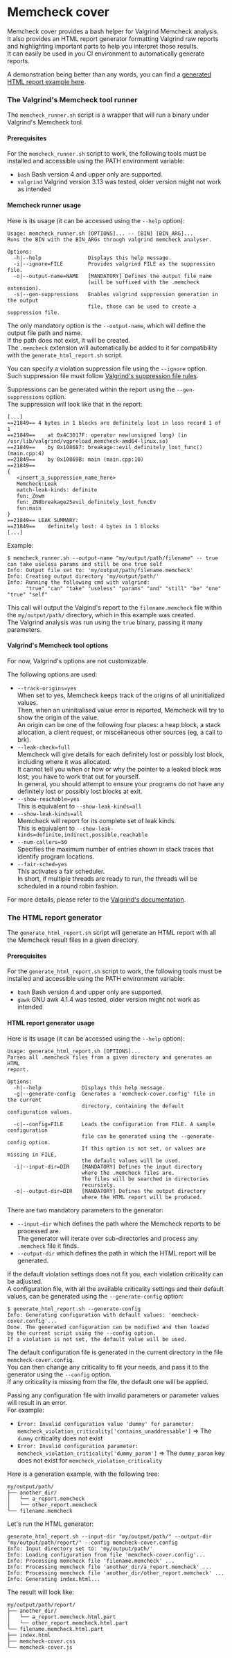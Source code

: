 # Memcheck cover

Memcheck cover provides a bash helper for Valgrind Memcheck analysis.\
It also provides an HTML report generator formatting Valgrind raw reports and highlighting important parts to help you interpret those results.\
It can easily be used in you CI environment to automatically generate reports.

A demonstration being better than any words, you can find a [generated HTML report example here](https://david-garcin.github.io/demos/memcheck-cover/index.html).

### The Valgrind's Memcheck tool runner

The `memcheck_runner.sh` script is a wrapper that will run a binary under Valgrind's Memcheck tool.

#### Prerequisites

For the `memcheck_runner.sh` script to work, the following tools must be installed and accessible using the PATH environment variable:
  - `bash` Bash version 4 and upper only are supported.
  - `valgrind` Valgrind version 3.13 was tested, older version might not work as intended

#### Memcheck runner usage

Here is its usage (it can be accessed using the `--help` option):
```
Usage: memcheck_runner.sh [OPTIONS]... -- [BIN] [BIN_ARG]...
Runs the BIN with the BIN_ARGs through valgrind memcheck analyser.

Options:
  -h|--help               Displays this help message.
  -i|--ignore=FILE        Provides valgrind FILE as the suppression file.
  -o|--output-name=NAME   [MANDATORY] Defines the output file name
                          (will be suffixed with the .memcheck extension).
  -s|--gen-suppressions   Enables valgrind suppression generation in the output
                          file, those can be used to create a suppression file.
```

The only mandatory option is the `--output-name`, which will define the output file path and name.\
If the path does not exist, it will be created.\
The `.memcheck` extension will automatically be added to it for compatibility with the `generate_html_report.sh` script.

You can specify a violation suppression file using the `--ignore` option.\
Such suppression file must follow [Valgrind's suppression file rules](https://valgrind.org/docs/manual/mc-manual.html#mc-manual.suppfiles).

Suppressions can be generated within the report using the `--gen-suppressions` option.\
The suppression will look like that in the report:
```
[...]
==21849== 4 bytes in 1 blocks are definitely lost in loss record 1 of 1
==21849==    at 0x4C3017F: operator new(unsigned long) (in /usr/lib/valgrind/vgpreload_memcheck-amd64-linux.so)
==21849==    by 0x108687: breakage::evil_definitely_lost_func() (main.cpp:4)
==21849==    by 0x10869B: main (main.cpp:10)
==21849==
{
   <insert_a_suppression_name_here>
   Memcheck:Leak
   match-leak-kinds: definite
   fun:_Znwm
   fun:_ZN8breakage25evil_definitely_lost_funcEv
   fun:main
}
==21849== LEAK SUMMARY:
==21849==    definitely lost: 4 bytes in 1 blocks
[...]
```

Example:
```shell
$ memcheck_runner.sh --output-name "my/output/path/filename" -- true can take useless params and still be one true self
Info: Output file set to: 'my/output/path/filename.memcheck'
Info: Creating output directory 'my/output/path/'
Info: Running the following cmd with valgrind:
      "true" "can" "take" "useless" "params" "and" "still" "be" "one" "true" "self"
```

This call will output the Valgind's report to the `filename.memcheck` file within the `my/output/path/` directory, which in this example was created.\
The Valgrind analysis was run using the `true` binary, passing it many parameters.

#### Valgrind's Memcheck tool options

For now, Valgrind's options are not customizable.

The following options are used:
  - `--track-origins=yes`\
When set to yes, Memcheck keeps track of the origins of all uninitialized values.\
Then, when an uninitialised value error is reported, Memcheck will try to show the origin of the value.\
An origin can be one of the following four places: a heap block, a stack allocation, a client request, or miscellaneous other sources (eg, a call to brk).
  - `--leak-check=full`\
Memcheck will give details for each definitely lost or possibly lost block, including where it was allocated.\
It cannot tell you when or how or why the pointer to a leaked block was lost; you have to work that out for yourself.\
In general, you should attempt to ensure your programs do not have any definitely lost or possibly lost blocks at exit.
  - `--show-reachable=yes`\
This is equivalent to `--show-leak-kinds=all`
  - `--show-leak-kinds=all`\
Memcheck will report for its complete set of leak kinds.\
This is equivalent to `--show-leak-kinds=definite,indirect,possible,reachable`
  - `--num-callers=50`\
Specifies the maximum number of entries shown in stack traces that identify program locations.
  - `--fair-sched=yes`\
This activates a fair scheduler.\
In short, if multiple threads are ready to run, the threads will be scheduled in a round robin fashion.

For more details, please refer to the [Valgrind's documentation](https://valgrind.org/docs/manual/).

### The HTML report generator

The `generate_html_report.sh` script will generate an HTML report with all the Memcheck result files in a given directory.

#### Prerequisites

For the `generate_html_report.sh` script to work, the following tools must be installed and accessible using the PATH environment variable:
  - `bash` Bash version 4 and upper only are supported.
  - `gawk` GNU awk 4.1.4 was tested, older version might not work as intended

#### HTML report generator usage

Here is its usage (it can be accessed using the `--help` option):
```
Usage: generate_html_report.sh [OPTIONS]...
Parses all .memcheck files from a given directory and generates an HTML
report.

Options:
  -h|--help             Displays this help message.
  -g|--generate-config  Generates a 'memcheck-cover.config' file in the current
                        directory, containing the default configuration values.

  -c|--config=FILE      Loads the configuration from FILE. A sample configuration
                        file can be generated using the --generate-config option.
                        If this option is not set, or values are missing in FILE,
                        the default values will be used.
  -i|--input-dir=DIR    [MANDATORY] Defines the input directory
                        where the .memcheck files are.
                        The files will be searched in directories
                        recursivly.
  -o|--output-dir=DIR   [MANDATORY] Defines the output directory
                        where the HTML report will be produced.
```

There are two mandatory parameters to the generator:
  - `--input-dir` which defines the path where the Memcheck reports to be processed are.\
The generator will iterate over sub-directories and process any `.memcheck` file it finds.
  - `--output-dir` which defines the path in which the HTML report will be generated.

If the default violation settings does not fit you, each violation criticality can be adjusted.\
A configuration file, with all the available criticality settings and their default values, can be generated using the `--generate-config` option:
```shell
$ generate_html_report.sh --generate-config
Info: Generating configuration with default values: 'memcheck-cover.config'...
Done. The generated configuration can be modified and then loaded
by the current script using the --config option.
If a violation is not set, the default value will be used.
```
The default configuration file is generated in the current directory in the file `memcheck-cover.config`.\
You can then change any criticality to fit your needs, and pass it to the generator using the `--config` option.\
If any criticality is missing from the file, the default one will be applied.

Passing any configuration file with invalid parameters or parameter values will result in an error.\
For example:
  - `Error: Invalid configuration value 'dummy' for parameter: memcheck_violation_criticality['contains_unaddressable']` => The `dummy` criticality does not exist
  - `Error: Invalid configuration parameter: memcheck_violation_criticality['dummy_param']` => The `dummy_param` key does not exist for `memcheck_violation_criticality`

Here is a generation example, with the following tree:
```
my/output/path/
├── another_dir/
│   └── a_report.memcheck
│   └── other_report.memcheck
└── filename.memcheck
```

Let's run the HTML generator:
```shell
generate_html_report.sh --input-dir "my/output/path/" --output-dir "my/output/path/report/" --config memcheck-cover.config
Info: Input directory set to: 'my/output/path/'
Info: Loading configuration from file 'memcheck-cover.config'...
Info: Processing memcheck file 'filename.memcheck' ...
Info: Processing memcheck file 'another_dir/a_report.memcheck' ...
Info: Processing memcheck file 'another_dir/other_report.memcheck' ...
Info: Generating index.html...
```

The result will look like:
```
my/output/path/report/
├── another_dir/
│   └── a_report.memcheck.html.part
│   └── other_report.memcheck.html.part
└── filename.memcheck.html.part
├── index.html
├── memcheck-cover.css
└── memcheck-cover.js
```
